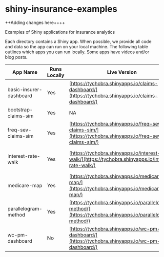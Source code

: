 # shiny-insurance-examples
++Adding changes here++++

Examples of Shiny applications for insurance analytics

Each directory contains a Shiny app.  When possible, we provide all code and data so the app can run on your local machine.  The following table outlines which apps you can run locally. Some apps have videos and/or blog posts.  

| App Name                        | Runs Locally | Live Version | Video |     Blog Post |
|---------------------------------|-----|--------------|-----------| --------|
| basic-insurer-dashboard         | Yes | [https://tychobra.shinyapps.io/claims-dashboard/](https://tychobra.shinyapps.io/claims-dashboard/) | [https://youtu.be/YneLLtGcCus](https://youtu.be/YneLLtGcCus) | NA |
| bootstrap-claims-sim            | Yes | NA | NA | NA |
| freq-sev-claims-sim             | Yes | [https://tychobra.shinyapps.io/freq-sev-claims-sim/](https://tychobra.shinyapps.io/freq-sev-claims-sim/) | [https://youtu.be/aiggRsQe8xE](https://youtu.be/aiggRsQe8xE) | [See README](https://github.com/Tychobra/shiny-insurance-examples/blob/master/freq-sev-claims-sim/README.md) | 
| interest-rate-walk              | Yes | [https://tychobra.shinyapps.io/interest-rate-walk/](https://tychobra.shinyapps.io/interest-rate-walk/) | NA | [https://www.tychobra.com/posts/2017-11-28-interest-rate-walk/](https://www.tychobra.com/posts/2017-11-28-interest-rate-walk/) |
| medicare-map                    | Yes | [https://tychobra.shinyapps.io/medicare-map/](https://tychobra.shinyapps.io/medicare-map/) | NA | NA |
| parallelogram-method            | Yes | [https://tychobra.shinyapps.io/parallelogram-method/](https://tychobra.shinyapps.io/parallelogram-method/) | NA | NA |
| wc-pm-dashboard                 | No  | [https://tychobra.shinyapps.io/wc-pm-dashboard/](https://tychobra.shinyapps.io/wc-pm-dashboard/)  | [https://youtu.be/dsCeLWoamgc](https://youtu.be/dsCeLWoamgc) | NA |
